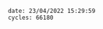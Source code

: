 

                date: 23/04/2022 15:29:59
                cycles: 66180

                         